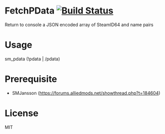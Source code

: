 # FetchPData [![Build Status](https://travis-ci.org/RumbleFrog/FetchPData.svg?branch=master)](https://travis-ci.org/RumbleFrog/FetchPData)
Return to console a JSON encoded array of SteamID64 and name pairs

# Usage
sm_pdata (!pdata | /pdata)

# Prerequisite

- SMJansson (https://forums.alliedmods.net/showthread.php?t=184604)

# License
MIT
